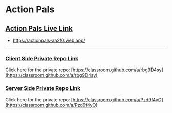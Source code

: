 # Action Pals

## [Action Pals Live Link](https://actionpals-aa2f0.web.app/)
- https://actionpals-aa2f0.web.app/





-------------------------


### [Client Side Private Repo Link](https://classroom.github.com/a/rbg9D4sy)
Click here for the private repo: [https://classroom.github.com/a/rbg9D4sy](https://classroom.github.com/a/rbg9D4sy)



### [Server Side Private Repo Link](https://classroom.github.com/a/Pzd9f4yO)
Click here for the private repo: [https://classroom.github.com/a/Pzd9f4yO](https://classroom.github.com/a/Pzd9f4yO)
